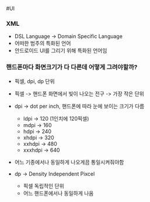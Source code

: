 #UI
### XML
- DSL Language -> Domain Specific Language
- 어떠한 범주의 특화된 언어
- 안드로이드 UI를 그리기 위해 특화된 언어임

### 핸드폰마다 화면크기가 다 다른데 어떻게 그려야할까?
- 픽셀, dpi, dp 단위

- 픽셀 -> 핸드폰 화면에서 빛이 나오는 전구 -> 가장 작은 단위
- dpi -> dot per inch, 핸드폰에 따라 눈에 보이는 크기가 다름
	- ldpi -> 120 (1인치에 120픽셀)
	- mdpi -> 160
	- hdpi -> 240
	- xhdpi -> 320
	- xxhdpi -> 480
	- xxxhdpi -> 640
- 어느 기종에서나 동일하게 나오게끔 통일시켜줘야함
- dp -> Density Independent Pixcel
	- 픽셀 독립적인 단위
	- 어느 핸드폰에서나 동일하게 나옴